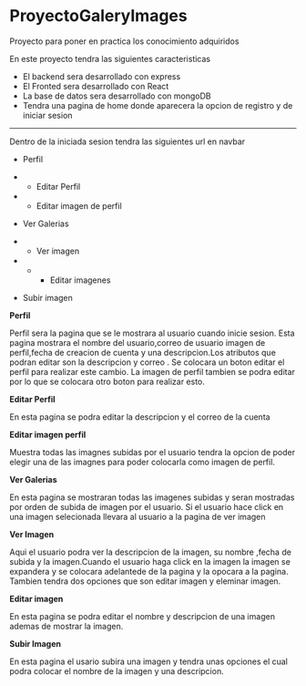 # ProyectoGaleryImages
Proyecto para poner en practica los conocimiento  adquiridos

En este proyecto tendra las siguientes caracteristicas
- El backend sera desarrollado con  express
- El Fronted sera desarrollado con React
- La base de datos sera desarrollado con mongoDB
- Tendra una pagina de home donde aparecera la opcion de registro y de iniciar sesion 

----------------------------------------------------------
Dentro de la iniciada sesion tendra las siguientes url en navbar
- Perfil
- - Editar Perfil
- - Editar imagen de perfil 

- Ver Galerias 
- - Ver imagen
- - - Editar imagenes

- Subir imagen



**Perfil**

Perfil sera la pagina que se le mostrara al usuario cuando inicie sesion.
Esta pagina mostrara el nombre del usuario,correo de usuario imagen de perfil,fecha de creacion de cuenta y
una descripcion.Los atributos que podran editar son la descripcion y correo . Se colocara un boton
editar el perfil  para realizar este cambio. La imagen de perfil tambien se podra
editar por lo que se colocara otro boton para realizar esto.

**Editar Perfil**

En esta pagina se podra editar la descripcion y el correo de la cuenta 

**Editar imagen perfil**

Muestra todas las imagnes subidas por el usuario tendra la opcion de poder elegir
una de las imagnes para poder colocarla como imagen de perfil.

**Ver Galerias**

En esta pagina se mostraran todas las imagenes subidas y 
seran mostradas por orden de subida de imagen por el usuario.
Si el usuario hace click en  una imagen selecionada llevara al usuario 
a la pagina de ver imagen  

**Ver Imagen**

Aqui el usuario podra ver la descripcion de la imagen, su nombre ,fecha de subida
y la imagen.Cuando el usuario haga click en la imagen la imagen se expandera y se 
colocara adelantede de la pagina y la opocara a la pagina. Tambien tendra dos 
opciones que son editar imagen y eleminar imagen.

**Editar imagen**

En esta pagina se podra editar el nombre y descripcion de una imagen ademas de mostrar
la imagen.

**Subir Imagen**

En esta pagina el usario subira una imagen y tendra unas opciones el 
cual podra colocar el nombre de la imagen y una descripcion.


